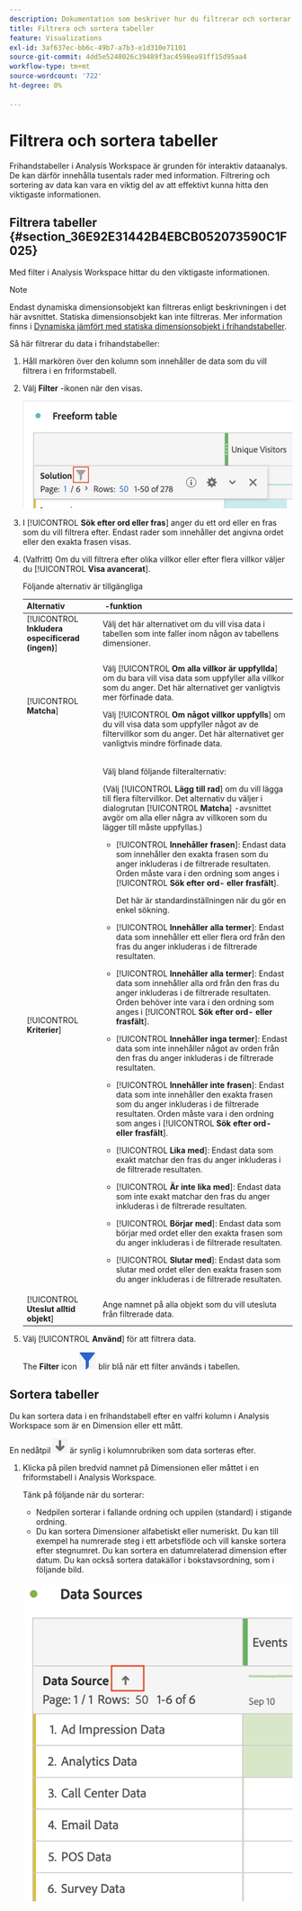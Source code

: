 ```yaml
---
description: Dokumentation som beskriver hur du filtrerar och sorterar tabeller i Analysis Workspace.
title: Filtrera och sortera tabeller
feature: Visualizations
exl-id: 3af637ec-bb6c-49b7-a7b3-e1d310e71101
source-git-commit: 4dd5e5248026c39489f3ac4598ea91ff15d95aa4
workflow-type: tm+mt
source-wordcount: '722'
ht-degree: 0%

---
```


# Filtrera och sortera tabeller

Frihandstabeller i Analysis Workspace är grunden för interaktiv dataanalys. De kan därför innehålla tusentals rader med information. Filtrering och sortering av data kan vara en viktig del av att effektivt kunna hitta den viktigaste informationen.

<!--The following video covers filter and sort options in Analysis Workspace, in addition to pagination options:

>[!VIDEO](https://video.tv.adobe.com/v/23968)-->

## Filtrera tabeller {#section_36E92E31442B4EBCB052073590C1F025}

Med filter i Analysis Workspace hittar du den viktigaste informationen.

>[!NOTE]
>
> Endast dynamiska dimensionsobjekt kan filtreras enligt beskrivningen i det här avsnittet. Statiska dimensionsobjekt kan inte filtreras. Mer information finns i [Dynamiska jämfört med statiska dimensionsobjekt i frihandstabeller](/help/analysis-workspace/visualizations/freeform-table/column-row-settings/manual-vs-dynamic-rows.md).

Så här filtrerar du data i frihandstabeller:

1. Håll markören över den kolumn som innehåller de data som du vill filtrera i en friformstabell. <!--only some types of columns show the filter... Which? Just Dimensions?-->

1. Välj **Filter** -ikonen när den visas.

   ![Filterikon i en tabell](assets/table-filter-icon.png)

1. I [!UICONTROL **Sök efter ord eller fras**] anger du ett ord eller en fras som du vill filtrera efter. Endast rader som innehåller det angivna ordet eller den exakta frasen visas.

1. (Valfritt) Om du vill filtrera efter olika villkor eller efter flera villkor väljer du [!UICONTROL **Visa avancerat**].

   Följande alternativ är tillgängliga

   | Alternativ |  -funktion |
   |---------|----------|
   | [!UICONTROL **Inkludera ospecificerad (ingen)**] | Välj det här alternativet om du vill visa data i tabellen som inte faller inom någon av tabellens dimensioner. <!--what is this?--> |
   | [!UICONTROL **Matcha**] | <p>Välj [!UICONTROL **Om alla villkor är uppfyllda**] om du bara vill visa data som uppfyller alla villkor som du anger. Det här alternativet ger vanligtvis mer förfinade data.</p> <p>Välj [!UICONTROL **Om något villkor uppfylls**] om du vill visa data som uppfyller något av de filtervillkor som du anger. Det här alternativet ger vanligtvis mindre förfinade data.</p> |
   | [!UICONTROL **Kriterier**] | <p>Välj bland följande filteralternativ:</p><p>(Välj [!UICONTROL **Lägg till rad**] om du vill lägga till flera filtervillkor. Det alternativ du väljer i dialogrutan [!UICONTROL **Matcha**] -avsnittet avgör om alla eller några av villkoren som du lägger till måste uppfyllas.)</p><ul><li><p>[!UICONTROL **Innehåller frasen**]: Endast data som innehåller den exakta frasen som du anger inkluderas i de filtrerade resultaten. Orden måste vara i den ordning som anges i [!UICONTROL **Sök efter ord- eller frasfält**].<p>Det här är standardinställningen när du gör en enkel sökning.</p></p></li><li><p>[!UICONTROL **Innehåller alla termer**]: Endast data som innehåller ett eller flera ord från den fras du anger inkluderas i de filtrerade resultaten. </p></li><li><p>[!UICONTROL **Innehåller alla termer**]: Endast data som innehåller alla ord från den fras du anger inkluderas i de filtrerade resultaten. Orden behöver inte vara i den ordning som anges i [!UICONTROL **Sök efter ord- eller frasfält**].</p></li><li><p>[!UICONTROL **Innehåller inga termer**]: Endast data som inte innehåller något av orden från den fras du anger inkluderas i de filtrerade resultaten. </p></li><li><p>[!UICONTROL **Innehåller inte frasen**]: Endast data som inte innehåller den exakta frasen som du anger inkluderas i de filtrerade resultaten. Orden måste vara i den ordning som anges i [!UICONTROL **Sök efter ord- eller frasfält**].</p></li><li><p>[!UICONTROL **Lika med**]: Endast data som exakt matchar den fras du anger inkluderas i de filtrerade resultaten. </p></li><li><p>[!UICONTROL **Är inte lika med**]: Endast data som inte exakt matchar den fras du anger inkluderas i de filtrerade resultaten. </p></li><li><p>[!UICONTROL **Börjar med**]: Endast data som börjar med ordet eller den exakta frasen som du anger inkluderas i de filtrerade resultaten. </p></li><li><p>[!UICONTROL **Slutar med**]: Endast data som slutar med ordet eller den exakta frasen som du anger inkluderas i de filtrerade resultaten. </p></li></ul> |
   | [!UICONTROL **Uteslut alltid objekt**] | Ange namnet på alla objekt som du vill utesluta från filtrerade data. |

1. Välj [!UICONTROL **Använd**] för att filtrera data.

   The **Filter** icon ![Filtrerad tabell med blå filterikon](assets/table-filter-blue-icon.png) blir blå när ett filter används i tabellen.

## Sortera tabeller

Du kan sortera data i en frihandstabell efter en valfri kolumn i Analysis Workspace som är en Dimension eller ett mått.

En nedåtpil ![Ikonen nedpil, sorterad tabellkolumn](assets/table-sort-arrow-icon.png) är synlig i kolumnrubriken som data sorteras efter.

1. Klicka på pilen bredvid namnet på Dimensionen eller måttet i en friformstabell i Analysis Workspace.

   Tänk på följande när du sorterar:

   * Nedpilen sorterar i fallande ordning och uppilen (standard) i stigande ordning.
   * Du kan sortera Dimensioner alfabetiskt eller numeriskt. Du kan till exempel ha numrerade steg i ett arbetsflöde och vill kanske sortera efter stegnumret. Du kan sortera en datumrelaterad dimension efter datum. Du kan också sortera datakällor i bokstavsordning, som i följande bild.

   ![](assets/sort-dimensions.png)


